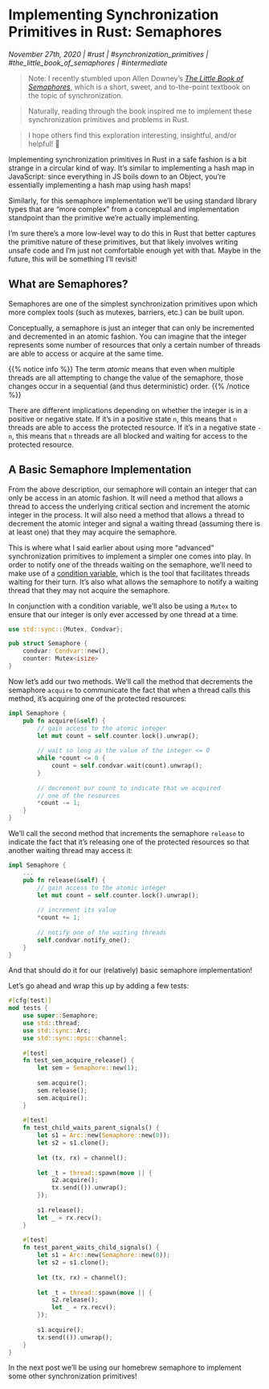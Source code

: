 # Implementing Synchronization Primitives in Rust: Semaphores
_November 27th, 2020 | #rust | #synchronization_primitives | #the_little_book_of_semaphores | #intermediate_

> Note: I recently stumbled upon Allen Downey’s [_The Little Book of Semaphores_](https://greenteapress.com/wp/semaphores), which is a short, sweet, and to-the-point textbook on the topic of synchronization. 

> Naturally, reading through the book inspired me to implement these synchronization primitives and problems in Rust.

> I hope others find this exploration interesting, insightful, and/or helpful! 🙂

Implementing synchronization primitives in Rust in a safe fashion is a bit strange in a circular kind of way. It’s similar to implementing a hash map in JavaScript: since everything in JS boils down to an Object, you’re essentially implementing a hash map using hash maps!

Similarly, for this semaphore implementation we’ll be using standard library types that are “more complex” from a conceptual and implementation standpoint than the primitive we’re actually implementing. 

I’m sure there’s a more low-level way to do this in Rust that better captures the primitive nature of these primitives, but that likely involves writing unsafe code and I’m just not comfortable enough yet with that. Maybe in the future, this will be something I’ll revisit! 

## What are Semaphores?

Semaphores are one of the simplest synchronization primitives upon which more complex tools (such as mutexes, barriers, etc.) can be built upon. 

Conceptually, a semaphore is just an integer that can only be incremented and decremented in an atomic fashion. You can imagine that the integer represents some number of resources that only a certain number of threads are able to access or acquire at the same time. 

{{% notice info %}}
The term _atomic_ means that even when multiple threads are all attempting to change the value of the semaphore, those changes occur in a sequential (and thus deterministic) order. 
{{% /notice %}}

There are different implications depending on whether the integer is in a positive or negative state. If it’s in a positive state `n`, this means that `n` threads are able to access the protected resource. If it’s in a negative state `-n`, this means that `n` threads are all blocked and waiting for access to the protected resource. 

## A Basic Semaphore Implementation

From the above description, our semaphore will contain an integer that can only be access in an atomic fashion. It will need a method that allows a thread to access the underlying critical section and increment the atomic integer in the process. It will also need a method that allows a thread to decrement the atomic integer and signal a waiting thread (assuming there is at least one) that they may acquire the semaphore. 

This is where what I said earlier about using more “advanced” synchronization primitives to implement a simpler one comes into play. In order to notify one of the threads waiting on the semaphore, we’ll need to make use of a [condition variable][condvar], which is the tool that facilitates threads waiting for their turn. It’s also what allows the semaphore to notify a waiting thread that they may not acquire the semaphore.  

In conjunction with a condition variable, we’ll also be using a `Mutex` to ensure that our integer is only ever accessed by one thread at a time. 

```rust
use std::sync::{Mutex, Condvar};

pub struct Semaphore {
    condvar: Condvar::new(),	
    counter: Mutex<isize>
}
```

Now let’s add our two methods. We’ll call the method that decrements the semaphore `acquire` to communicate the fact that when a thread calls this method, it’s acquiring one of the protected resources:

```rust
impl Semaphore {
	pub fn acquire(&self) {
		// gain access to the atomic integer 
		let mut count = self.counter.lock().unwrap();
		
		// wait so long as the value of the integer <= 0
		while *count <= 0 {
			count = self.condvar.wait(count).unwrap();
		}
		
		// decrement our count to indicate that we acquired
		// one of the resources
		*count -= 1;	
	}
}
```

We’ll call the second method that increments the semaphore `release` to indicate the fact that it’s releasing one of the protected resources so that another waiting thread may access it:

```rust
impl Semaphore {
	...
	pub fn release(&self) {
		// gain access to the atomic integer
		let mut count = self.counter.lock().unwrap();
		
		// increment its value 
		*count += 1;
		
		// notify one of the waiting threads 
		self.condvar.notify_one();
	}
}
```

And that should do it for our (relatively) basic semaphore implementation! 

Let’s go ahead and wrap this up by adding a few tests:

```rust
#[cfg(test)]
mod tests {
    use super::Semaphore;
    use std::thread;
    use std::sync::Arc;
    use std::sync::mpsc::channel;
  
    #[test]
    fn test_sem_acquire_release() {
	    let sem = Semaphore::new(1);
	  
	    sem.acquire();
	    sem.release();
	    sem.acquire();
    }
  
    #[test]
    fn test_child_waits_parent_signals() {
	    let s1 = Arc::new(Semaphore::new(0));
	    let s2 = s1.clone();
	  
	    let (tx, rx) = channel();
	  
	    let _t = thread::spawn(move || {
		    s2.acquire();
		    tx.send(()).unwrap();
	    });
	  
	    s1.release();
	    let _ = rx.recv();
    }
  
    #[test]
    fn test_parent_waits_child_signals() {
	    let s1 = Arc::new(Semaphore::new(0));
	    let s2 = s1.clone();
	  
	    let (tx, rx) = channel();
	  
	    let _t = thread::spawn(move || {
		    s2.release();
		    let _ = rx.recv();
	    });
	  
	    s1.acquire();
	    tx.send(()).unwrap();
    }
}
```

In the next post we’ll be using our homebrew semaphore to implement some other synchronization primitives!

[condvar]: https://doc.rust-lang.org/std/sync/struct.Condvar.html
